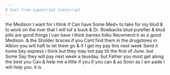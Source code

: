 ```yaml
---
# text from typescript transcript
---
```

the Medison I want for I think if Can have Some Med= to take for my blud & to work on the liver that I will tuf a buck & Dr. Rowbacks blud purefier & blud pills are good things I can have I think barnes folks Recemend it as a good Medison. & the Sholder braces if you Cant find them in the drugstores in Albion you will haft to let them go & if I get my pay this next week Send it home bey express i think but they may not pay till the first of June. but Some Say they will pay next week a teusday. but Father you most get along the best you Can & help me a little if you if you can & as Soon as I am pade I will help you. it is